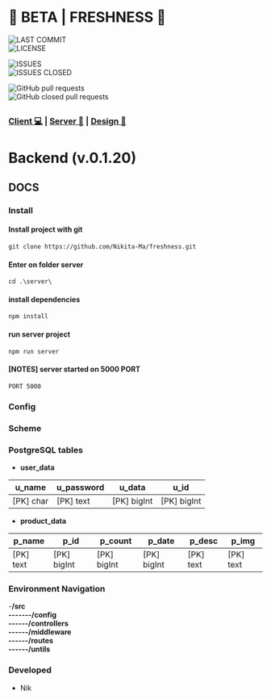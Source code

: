 
# 🧨 BETA | FRESHNESS 🎣

![LAST COMMIT](https://img.shields.io/github/last-commit/Nikita-Ma/freshness/dev?style=for-the-badge)  
![LICENSE](https://img.shields.io/npm/l/freshness?style=for-the-badge)

![ISSUES](https://img.shields.io/github/issues/NIkita-Ma/freshness?style=for-the-badge)  
![ISSUES CLOSED](https://img.shields.io/github/issues-closed/Nikita-Ma/freshness?style=for-the-badge)

![GitHub pull requests](https://img.shields.io/github/issues-pr/Nikita-Ma/freshness?style=for-the-badge)  
![GitHub closed pull requests](https://img.shields.io/github/issues-pr-closed-raw/Nikita-Ma/freshness?style=for-the-badge)

## <place on img>

### [Client 💻](https://github.com/Nikita-Ma/freshness/tree/dev/client) | [Server 💾](https://github.com/Nikita-Ma/freshness/tree/dev/server) | [Design 🔮](https://www.figma.com/file/cHbeanptjFKHGKZzJBv1Ko/WEB-PA-PROJECT?node-id=0%3A1&t=c3zXtzdC05NSsEbh-1)

# Backend (v.0.1.20)

## DOCS

### Install

#### Install project with git

`git clone https://github.com/Nikita-Ma/freshness.git  
`

#### Enter on folder server

`cd .\server\ `

#### install dependencies

`npm install`

#### run server project

`npm run server`

#### [NOTES] server started on 5000 PORT

`PORT 5000`

### Config

### Scheme

### PostgreSQL tables

- **user_data**

|u_name|u_password  |u_data   |u_id  |
|--|--|--|--|
| [PK] char| [PK] text |[PK] bigInt|[PK] bigInt|


- **product_data**

|p_name|p_id  | p_count   |p_date  |p_desc  |p_img  |
|--|--|--|--|--|--|
| [PK] text| [PK] bigInt |[PK] bigInt|[PK] bigInt|[PK] text| [PK] text | 

### Environment Navigation


-**/src**
<br>
**-------/config**
<br>
**------/controllers**
<br>
**------/middleware**
<br>
**------/routes**
<br>
**------/untils**

### Developed

- Nik
